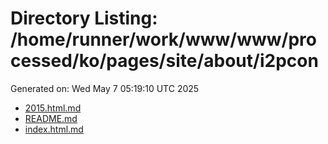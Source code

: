 # Directory Listing: /home/runner/work/www/www/processed/ko/pages/site/about/i2pcon
Generated on: Wed May  7 05:19:10 UTC 2025

- [2015.html.md](2015.html.md)
- [README.md](README.md)
- [index.html.md](index.html.md)
